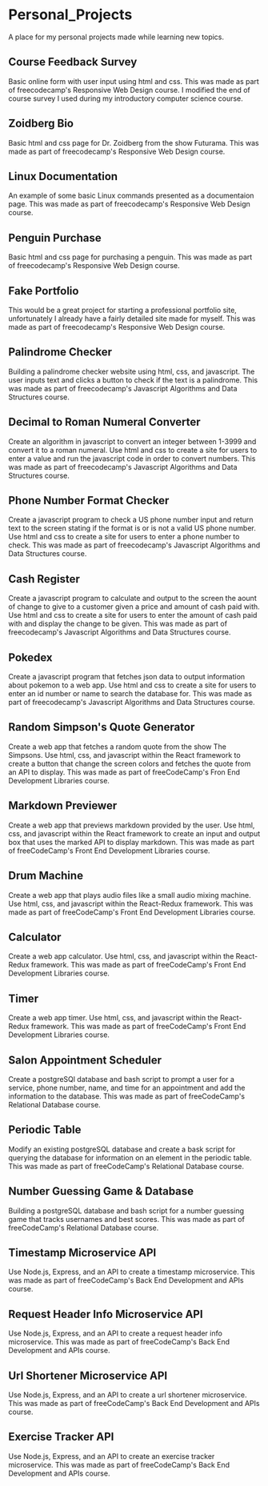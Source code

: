 # Personal_Projects
A place for my personal projects made while learning new topics.

## Course Feedback Survey
Basic online form with user input using html and css.  This was made as part of freecodecamp's Responsive Web Design course.  I modified the end of course survey I used during my introductory computer science course.

## Zoidberg Bio
Basic html and css page for Dr. Zoidberg from the show Futurama.  This was made as part of freecodecamp's Responsive Web Design course.

## Linux Documentation
An example of some basic Linux commands presented as a documentaion page.  This was made as part of freecodecamp's Responsive Web Design course.

## Penguin Purchase
Basic html and css page for purchasing a penguin.  This was made as part of freecodecamp's Responsive Web Design course.

## Fake Portfolio
This would be a great project for starting a professional portfolio site, unfortunately I already have a fairly detailed site made for myself.  This was made as part of freecodecamp's Responsive Web Design course.

## Palindrome Checker
Building a palindrome checker website using html, css, and javascript.  The user inputs text and clicks a button to check if the text is a palindrome.  This was made as part of freecodecamp's Javascript Algorithms and Data Structures course.

## Decimal to Roman Numeral Converter
Create an algorithm in javascript to convert an integer between 1-3999 and convert it to a roman numeral.  Use html and css to create a site for users to enter a value and run the javascript code in order to convert numbers.  This was made as part of freecodecamp's Javascript Algorithms and Data Structures course.

## Phone Number Format Checker
Create a javascript program to check a US phone number input and return text to the screen stating if the format is or is not a valid US phone number.  Use html and css to create a site for users to enter a phone number to check.  This was made as part of freecodecamp's Javascript Algorithms and Data Structures course.

## Cash Register
Create a javascript program to calculate and output to the screen the aount of change to give to a customer given a price and amount of cash paid with.  Use html and css to create a site for users to enter the amount of cash paid with and display the change to be given.  This was made as part of freecodecamp's Javascript Algorithms and Data Structures course.

## Pokedex
Create a javascript program that fetches json data to output information about pokemon to a web app.  Use html and css to create a site for users to enter an id number or name to search the database for.  This was made as part of freecodecamp's Javascript Algorithms and Data Structures course.

## Random Simpson's Quote Generator
Create a web app that fetches a random quote from the show The Simpsons.  Use html, css, and javascript within the React framework to create a button that change the screen colors and fetches the quote from an API to display.  This was made as part of freeCodeCamp's Fron End Development Libraries course.

## Markdown Previewer
Create a web app that previews markdown provided by the user. Use html, css, and javascript within the React framework to create an input and output box that uses the marked API to display markdown. This was made as part of freeCodeCamp's Front End Development Libraries course.

## Drum Machine
Create a web app that plays audio files like a small audio mixing machine.  Use html, css, and javascript within the React-Redux framework.  This was made as part of freeCodeCamp's Front End Development Libraries course.

## Calculator
Create a web app calculator.  Use html, css, and javascript within the React-Redux framework.  This was made as part of freeCodeCamp's Front End Development Libraries course.

## Timer
Create a web app timer.  Use html, css, and javascript within the React-Redux framework.  This was made as part of freeCodeCamp's Front End Development Libraries course.

## Salon Appointment Scheduler
Create a postgreSQl database and bash script to prompt a user for a service, phone number, name, and time for an appointment and add the information to the database.  This was made as part of freeCodeCamp's Relational Database course.

## Periodic Table
Modify an existing postgreSQL database and create a bask script for querying the database for information on an element in the periodic table. This was made as part of freeCodeCamp's Relational Database course.

## Number Guessing Game & Database
Building a postgreSQL database and bash script for a number guessing game that tracks usernames and best scores. This was made as part of freeCodeCamp's Relational Database course.

## Timestamp Microservice API
Use Node.js, Express, and an API to create a timestamp microservice.  This was made as part of freeCodeCamp's Back End Development and APIs course.

## Request Header Info Microservice API
Use Node.js, Express, and an API to create a request header info microservice.  This was made as part of freeCodeCamp's Back End Development and APIs course.

## Url Shortener Microservice API
Use Node.js, Express, and an API to create a url shortener microservice.  This was made as part of freeCodeCamp's Back End Development and APIs course.

## Exercise Tracker API
Use Node.js, Express, and an API to create an exercise tracker microservice.  This was made as part of freeCodeCamp's Back End Development and APIs course.
